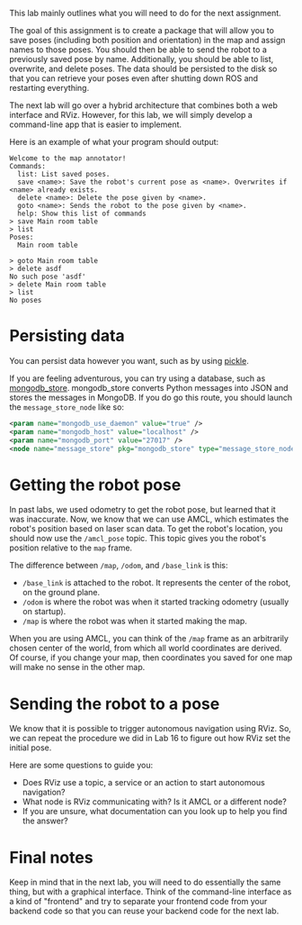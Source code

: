 This lab mainly outlines what you will need to do for the next assignment.

The goal of this assignment is to create a package that will allow you to save poses (including both position and orientation) in the map and assign names to those poses.
You should then be able to send the robot to a previously saved pose by name.
Additionally, you should be able to list, overwrite, and delete poses.
The data should be persisted to the disk so that you can retrieve your poses even after shutting down ROS and restarting everything.

The next lab will go over a hybrid architecture that combines both a web interface and RViz.
However, for this lab, we will simply develop a command-line app that is easier to implement.

Here is an example of what your program should output:
```
Welcome to the map annotator!
Commands:
  list: List saved poses.
  save <name>: Save the robot's current pose as <name>. Overwrites if <name> already exists.
  delete <name>: Delete the pose given by <name>.
  goto <name>: Sends the robot to the pose given by <name>.
  help: Show this list of commands
> save Main room table
> list
Poses:
  Main room table

> goto Main room table
> delete asdf
No such pose 'asdf'
> delete Main room table
> list
No poses
```

# Persisting data
You can persist data however you want, such as by using [pickle](https://docs.python.org/2/library/pickle.html).

If you are feeling adventurous, you can try using a database, such as [mongodb_store](http://wiki.ros.org/mongodb_store).
mongodb_store converts Python messages into JSON and stores the messages in MongoDB.
If you do go this route, you should launch the `message_store_node` like so:

```xml
<param name="mongodb_use_daemon" value="true" />
<param name="mongodb_host" value="localhost" />
<param name="mongodb_port" value="27017" />
<node name="message_store" pkg="mongodb_store" type="message_store_node.py" output="screen" /> 
```

# Getting the robot pose
In past labs, we used odometry to get the robot pose, but learned that it was inaccurate.
Now, we know that we can use AMCL, which estimates the robot's position based on laser scan data.
To get the robot's location, you should now use the `/amcl_pose` topic.
This topic gives you the robot's position relative to the `map` frame.

The difference between `/map`, `/odom`, and `/base_link` is this:
- `/base_link` is attached to the robot. It represents the center of the robot, on the ground plane.
- `/odom` is where the robot was when it started tracking odometry (usually on startup).
- `/map` is where the robot was when it started making the map.

When you are using AMCL, you can think of the `/map` frame as an arbitrarily chosen center of the world, from which all world coordinates are derived.
Of course, if you change your map, then coordinates you saved for one map will make no sense in the other map.

# Sending the robot to a pose
We know that it is possible to trigger autonomous navigation using RViz.
So, we can repeat the procedure we did in Lab 16 to figure out how RViz set the initial pose.

Here are some questions to guide you:
- Does RViz use a topic, a service or an action to start autonomous navigation?
- What node is RViz communicating with? Is it AMCL or a different node?
- If you are unsure, what documentation can you look up to help you find the answer?

# Final notes
Keep in mind that in the next lab, you will need to do essentially the same thing, but with a graphical interface.
Think of the command-line interface as a kind of "frontend" and try to separate your frontend code from your backend code so that you can reuse your backend code for the next lab.